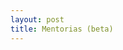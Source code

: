 ```yaml
---
layout: post
title: Mentorias (beta)
---
```


<script type="text/javascript" src="https://assets.calendly.com/assets/external/widget.js" async></script><!-- Calendly inline widget end --><!--kg-card-end: html-->